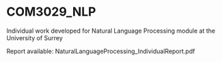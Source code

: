 # COM3029_NLP

Individual work developed for Natural Language Processing module at the University of Surrey

Report available: NaturalLanguageProcessing_IndividualReport.pdf
